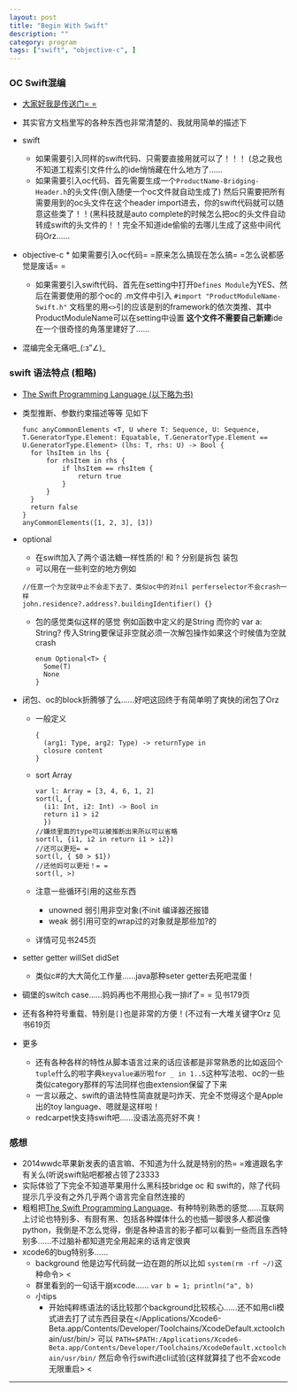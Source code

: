 ```yaml
---
layout: post
title: "Begin With Swift"
description: ""
category: program
tags: ["swift", "objective-c", ]
---
```


### OC Swift混编

* [大家好我是传送门= =](https://developer.apple.com/library/prerelease/ios/documentation/Swift/Conceptual/BuildingCocoaApps/index.html)
* 其实官方文档里写的各种东西也非常清楚的、我就用简单的描述下

* swift
  	* 如果需要引入同样的swift代码、只需要直接用就可以了！！！ (总之我也不知道工程索引文件什么的ide悄悄藏在什么地方了……
  	* 如果需要引入oc代码、首先需要生成一个`ProductName-Bridging-Header.h`的头文件(倒入随便一个oc文件就自动生成了)
    然后只需要把所有需要用到的oc头文件在这个header import进去，你的swift代码就可以随意这些类了！！(黑科技就是auto complete的时候怎么把oc的头文件自动转成swift的头文件的！！完全不知道ide偷偷的去哪儿生成了这些中间代码Orz……
* objective-c
	  * 如果需要引入oc代码= =原来怎么搞现在怎么搞= =怎么说都感觉是废话= =
    * 如果需要引入swift代码、首先在setting中打开`Defines Module`为YES、然后在需要使用的那个oc的 .m文件中引入 `#import "ProductModuleName-Swift.h"` 文档里的用`<>`引的应该是别的framework的依次类推、其中ProductModuleName可以在setting中设置
    **这个文件不需要自己新建**ide在一个很奇怪的角落里建好了……
* 混编完全无痛吧_(:з”∠)_

### swift 语法特点 (粗略)
* [The Swift Programming Language (以下略为书)](https://itunes.apple.com/book/swift-programming-language/id881256329?mt=11&ign-mpt=uo%3D4)
* 类型推断、参数约束描述等等 见如下

    ```
    func anyCommonElements <T, U where T: Sequence, U: Sequence, T.GeneratorType.Element: Equatable, T.GeneratorType.Element == U.GeneratorType.Element> (lhs: T, rhs: U) -> Bool {
      for lhsItem in lhs {
          for rhsItem in rhs {
              if lhsItem == rhsItem {
                  return true
              }
          }
      }
      return false
    }
    anyCommonElements([1, 2, 3], [3])
    ```

* optional
  * 在swift加入了两个语法糖一样性质的! 和 ? 分别是拆包 装包
  * 可以用在一些判空的地方例如
  ```
  //任意一个为空就中止不会走下去了、类似oc中的对nil perferselector不会crash一样
  john.residence?.address?.buildingIdentifier() {}
  ```
  * 包的感觉类似这样的感觉 例如函数中定义的是String 而你的 var a: String? 传入String要保证非空就必须一次解包操作如果这个时候值为空就crash

      ```
      enum Optional<T> {
        Some(T)
        None
      }
      ```

* 闭包、oc的block折腾够了么……好吧这回终于有简单明了爽快的闭包了Orz
  * 一般定义

      ```
      {
        (arg1: Type, arg2: Type) -> returnType in
        closure content
      }
      ```
  * sort Array

      ```
      var l: Array = [3, 4, 6, 1, 2]
      sort(l, {
        (i1: Int, i2: Int) -> Bool in
        return i1 > i2
        })
      //嫌烦里面的type可以被推断出来所以可以省略
      sort(l, {i1, i2 in return i1 > i2})
      //还可以更短= =
      sort(l, { $0 > $1})
      //还他妈可以更短！= =
      sort(l, >)
      ```

  * 注意一些循环引用的这些东西
    * unowned 弱引用非空对象(不init 编译器还报错
    * weak 弱引用可空的wrap过的对象就是那些加?的
  * 详情可见书245页

* setter getter willSet didSet
  * 类似c#的大大简化工作量……java那种seter getter去死吧混蛋！

* 碉堡的switch case……妈妈再也不用担心我一排if了= = 见书179页
* 还有各种符号重载、特别是`[]`也是非常的方便！(不过有一大堆关键字Orz 见书619页

* 更多
   * 还有各种各样的特性从脚本语言过来的话应该都是非常熟悉的比如返回个`tuple`什么的啦字典`keyvalue遍历`啦`for _ in 1..5`这种写法啦、oc的一些类似category那样的写法同样也由extension保留了下来
   * 一言以蔽之、swift的语法特性简直就是叼炸天、完全不觉得这个是Apple出的toy language、嗯就是这样啦！
   * redcarpet快支持swift吧……没语法高亮好不爽！

### 感想
* 2014wwdc苹果新发表的语言嘛、不知道为什么就是特别的热= =难道跟名字有关么(听说swift贴吧都被占领了23333
* 实际体验了下完全不知道苹果用什么黑科技bridge oc 和 swift的，除了代码提示几乎没有之外几乎两个语言完全自然连接的
* 粗粗把[The Swift Programming Language](https://itunes.apple.com/book/swift-programming-language/id881256329?mt=11&ign-mpt=uo%3D4)、有种特别熟悉的感觉……互联网上讨论也特别多、有厨有黑、包括各种媒体什么的也插一脚很多人都说像python，我倒是不怎么觉得，倒是各种语言的影子都可以看到一些而且东西特别多……不过脑补都知道完全用起来的话肯定很爽
* xcode6的bug特别多……
  * background 他是边写代码就一边在跑的所以比如 `system(rm -rf ~/)`这种命令> <
  * 群里看到的一句话干崩xcode…… `var b = 1; println("a", b)`
  * 小tips
    * 开始纯粹练语法的话比较那个background比较核心……还不如用cli模式进去打了试东西目录在</Applications/Xcode6-Beta.app/Contents/Developer/Toolchains/XcodeDefault.xctoolchain/usr/bin/>
    可以 `PATH=$PATH:/Applications/Xcode6-Beta.app/Contents/Developer/Toolchains/XcodeDefault.xctoolchain/usr/bin/` 然后命令行swift进cli试验(这样就算挂了也不会xcode无限重启> <

***
